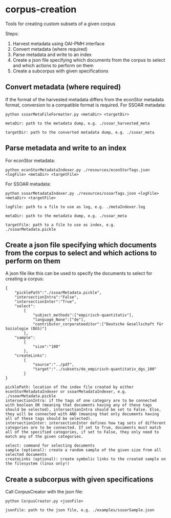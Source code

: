 corpus-creation
================
Tools for creating custom subsets of a given corpus

Steps:

1. Harvest metadata using OAI-PMH interface
2. Convert metadata (where required)
3. Parse metadata and write to an index
4. Create a json file specifying which documents from the corpus to select and which actions to perform on them
5. Create a subcorpus with given specifications

Convert metadata (where required)
-------------------------------------
If the format of the harvested metadata differs from the econStor metadata format, conversion to a compatible format is required.
For SSOAR metadata:
```
python ssoarMetaFileFormatter.py <metaDir> <targetDir>
```

```
metaDir: path to the metadata dump, e.g. ./ssoar_harvested_meta

targetDir: path to the converted metadata dump, e.g. ./ssoar_meta
```

Parse metadata and write to an index
-------------------------------------

For econStor metadata:
```
python econStorMetadataIndexer.py ./resources/econStorTags.json <logFile> <metaDir> <targetFile>
```

For SSOAR metadata:

```
python ssoarMetadataIndexer.py ./resources/ssoarTags.json <logFile> <metaDir> <targetFile>
```
```
logFile: path to a file to use as log, e.g. ./metaIndexer.log

metaDir: path to the metadata dump, e.g. ./ssoar_meta

targetFile: path to a file to use as index, e.g. ./ssoarMetadata.pickle
```

Create a json file specifying which documents from the corpus to select and which actions to perform on them
-------------------------------------------------------------------------------------------------------------
A json file like this can be used to specify the documents to select for creating a corpus:
```
{
    "picklePath":"./ssoarMetadata.pickle",
    "intersectionIntra":"False",
    "intersectionInter":"True",
    "select":
        {
            "subject_methods":["empirisch-quantitativ"],
            "language_None":["de"],
            "contributor_corporateeditor":["Deutsche Gesellschaft für Soziologie (DGS)"]
        },
    "sample":
        {
            "size":"100"
        },
    "createLinks":
        {
            "source":"../pdf",
            "target":"../subsets/de_empirisch-quantitativ_dgs_100"
        } 
}
```
```
picklePath: location of the index file created by either econStorMetadataIndexer or ssoarMetadataIndexer, e.g. ./ssoarMetadata.pickle
intersectionIntra: if the tags of one category are to be connected with boolean OR (meaning that documents having any of these tags should be selected), intersectionIntra should be set to False. Else, they will be connected with AND (meaning that only documents having all of these tags should be selected). 
intersectionInter: intersectionInter defines how tag sets of different categories are to be connected. If set to True, documents must match all of the specified categories, if set to False, they only need to match any of the given categories.
```

```
select: command for selecting documents
sample (optional): create a random sample of the given size from all selected documents
createLinks (optional): create symbolic links to the created sample on the filesystem (linux only!)
```

Create a subcorpus with given specifications
---------------------------------------------
Call CorpusCreator with the json file:
```
python CorpusCreator.py <jsonFile>
```
```
jsonFile: path to the json file, e.g. ./examples/ssoarSample.json
```
